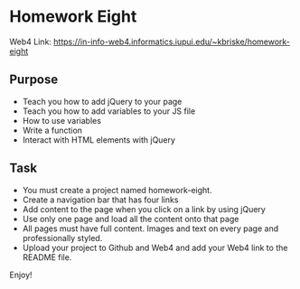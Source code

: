 # Homework Eight

Web4 Link:
https://in-info-web4.informatics.iupui.edu/~kbriske/homework-eight

## Purpose
- Teach you how to add jQuery to your page
- Teach you how to add variables to your JS file
- How to use variables
- Write a function
- Interact with HTML elements with jQuery

## Task
- You must create a project named homework-eight.
- Create a navigation bar that has four links 
- Add content to the page when you click on a link by using jQuery
- Use only one page and load all the content onto that page 
- All pages must have full content. Images and text on every page and professionally styled.
- Upload your project to Github and Web4 and add your Web4 link to the README file. 

Enjoy!
